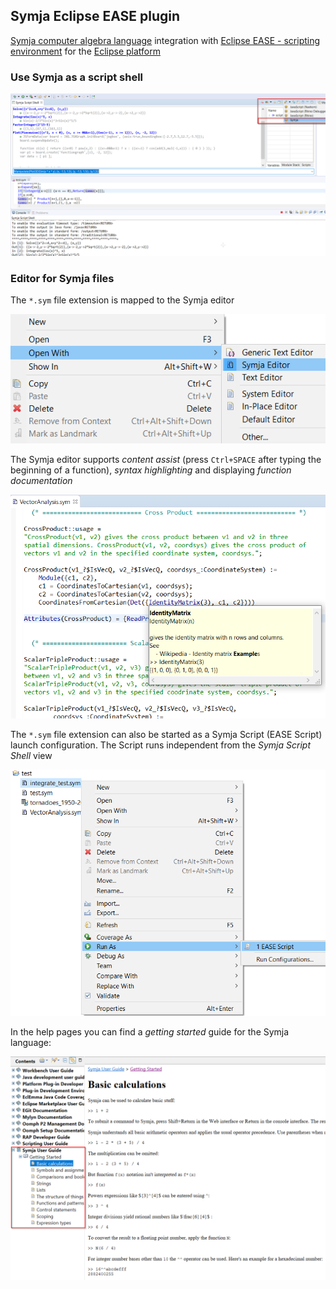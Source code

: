 ## Symja Eclipse EASE plugin
 
 
[Symja computer algebra language](https://github.com/axkr/symja_android_library) integration with [Eclipse EASE - scripting environment](https://www.eclipse.org/ease/) for the [Eclipse platform](https://www.eclipse.org/)
 
 ### Use Symja as a script shell
 
 ![Symja Script Shell](ease_symja1.png)
 
 ### Editor for Symja files
 
The `*.sym` file extension is mapped to the Symja editor

 ![Symja Editor context menu](ease_symja4.png)
 
The Symja editor supports *content assist* (press `Ctrl+SPACE` after typing the beginning of a function), 
*syntax highlighting* and displaying *function documentation*
 
 ![Symja Editor syntax highlighting](ease_symja2.png)
 
The `*.sym` file extension can also be started as a Symja Script (EASE Script) launch configuration.
The Script runs independent from the *Symja Script Shell* view

 ![Symja launch configuration](ease_symja3.png)
 
In the help pages you can find a *getting started* guide for the Symja language:

 ![Symja Editor with hoover info](ease_symja5.png)